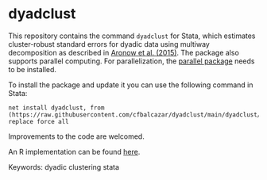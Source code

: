 # dyadclust


This repository contains the command ```dyadclust``` for Stata, which estimates cluster-robust standard errors for dyadic data using multiway decomposition as described in [Aronow et al. (2015)](https://www.cambridge.org/core/journals/political-analysis/article/abs/clusterrobust-variance-estimation-for-dyadic-data/D43E12BF35240100C7A4ED3C28912C95). The package also supports parallel computing. For parallelization, the [parallel package](https://github.com/gvegayon/parallel) needs to be installed.

To install the package and update it you can use the following command in Stata:
```
net install dyadclust, from (https://raw.githubusercontent.com/cfbalcazar/dyadclust/main/dyadclust/) replace force all
```

Improvements to the code are welcomed.

An R implementation can be found [here](https://github.com/jbisbee1/dyadRobust/).

Keywords: dyadic clustering stata

